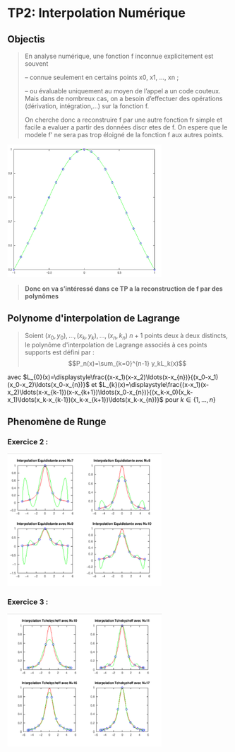 # TP2: Interpolation Numérique
>
>
## Objectis
> En analyse numérique, une fonction f inconnue explicitement est souvent
>
> – connue seulement en certains points x0, x1, ..., xn ;
>
> – ou évaluable uniquement au moyen de l’appel a un code couteux.
> Mais dans de nombreux cas, on a besoin d’effectuer des opérations (dérivation, intégration,...) sur la fonction f.
> 
> On cherche donc a reconstruire f par une autre fonction fr simple et facile a evaluer a partir
> des données discr etes de f. On espere que le modele f' ne sera pas trop éloigné de la fonction f aux autres points.
> 
<img src="Inter.PNG"  style="width:350px;height:300px;margin-left: auto;margin-right: auto;"/>


> **Donc on va s’intéressé dans ce TP a la reconstruction de f par des polynômes**
>
## Polynome d'interpolation de Lagrange 
> Soient 
$(x_0,y_0), \ldots,(x_k,y_k),\ldots ,(x_n,k_n)$ $n+1$ points deux à deux distincts, le polynôme d'interpolation de Lagrange associés à ces points supports est défini par :
$$P_n(x)=\sum_{k=0}^{n-1} y_kL_k(x)$$

avec
$L_{0}(x)=\displaystyle\frac{(x-x_1)(x-x_2)\ldots(x-x_{n})}{(x_0-x_1)(x_0-x_2)\ldots(x_0-x_{n})}$ et $L_{k}(x)=\displaystyle\frac{(x-x_1)(x-x_2)\ldots(x-x_{k-1})(x-x_{k+1})\ldots(x_0-x_{n})}{(x_k-x_0)(x_k-x_1)\ldots(x_k-x_{k-1})(x_k-x_{k+1})\ldots(x_k-x_{n})}$ pour $k\in \{1,\ldots,n\}$

## Phenomène de Runge 
### Exercice 2 :

<img src="equi.PNG"  style="width:350px;height:300px;margin-left: auto;margin-right: auto;"/>

### Exercice 3 :

<img src="tche.PNG"  style="width:350px;height:300px;margin-left: auto;margin-right: auto;"/>
